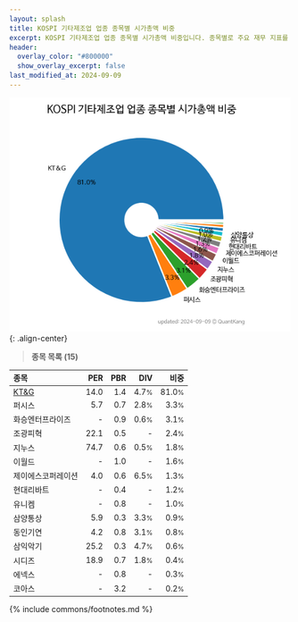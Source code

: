 ```yaml
---
layout: splash
title: KOSPI 기타제조업 업종 종목별 시가총액 비중
excerpt: KOSPI 기타제조업 업종 종목별 시가총액 비중입니다. 종목별로 주요 재무 지표를 함께 표시합니다.
header:
  overlay_color: "#800000"
  show_overlay_excerpt: false
last_modified_at: 2024-09-09
---
```



![KOSPI 기타제조업 업종 종목별 시가총액 비중](/stats/sector/images/kospi_업종_기타제조업_종목.png){: .align-center}


> **종목 목록 (15)**<a id="list"></a>

| **종목** | **PER** | **PBR** | **DIV** | **비중** |
| :------- | ------: | ------: | ------: | -------: |
| [KT&G](/033780/) | 14.0 | 1.4 | 4.7<small>%</small> | 81.0<small>%</small> |
| 퍼시스 | 5.7 | 0.7 | 2.8<small>%</small> | 3.3<small>%</small> |
| 화승엔터프라이즈 | - | 0.9 | 0.6<small>%</small> | 3.1<small>%</small> |
| 조광피혁 | 22.1 | 0.5 | - | 2.4<small>%</small> |
| 지누스 | 74.7 | 0.6 | 0.5<small>%</small> | 1.8<small>%</small> |
| 이월드 | - | 1.0 | - | 1.6<small>%</small> |
| 제이에스코퍼레이션 | 4.0 | 0.6 | 6.5<small>%</small> | 1.3<small>%</small> |
| 현대리바트 | - | 0.4 | - | 1.2<small>%</small> |
| 유니켐 | - | 0.8 | - | 1.0<small>%</small> |
| 삼양통상 | 5.9 | 0.3 | 3.3<small>%</small> | 0.9<small>%</small> |
| 동인기연 | 4.2 | 0.8 | 3.1<small>%</small> | 0.8<small>%</small> |
| 삼익악기 | 25.2 | 0.3 | 4.7<small>%</small> | 0.6<small>%</small> |
| 시디즈 | 18.9 | 0.7 | 1.8<small>%</small> | 0.4<small>%</small> |
| 에넥스 | - | 0.8 | - | 0.3<small>%</small> |
| 코아스 | - | 3.2 | - | 0.2<small>%</small> |

{% include commons/footnotes.md %}